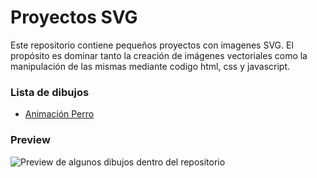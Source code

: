 # Proyectos SVG

Este repositorio contiene pequeños proyectos con imagenes SVG. El propósito es dominar tanto la creación de imágenes vectoriales como la manipulación de las mismas mediante codigo html, css y javascript.

### Lista de dibujos
- [Animación Perro](https://erme07.github.io/proyectos-SVG/perroCartoon/PerroSVG.html)

### Preview
![Preview de algunos dibujos dentro del repositorio](https://erme07.github.io/Dibujos-CSS/preview.jpg)
